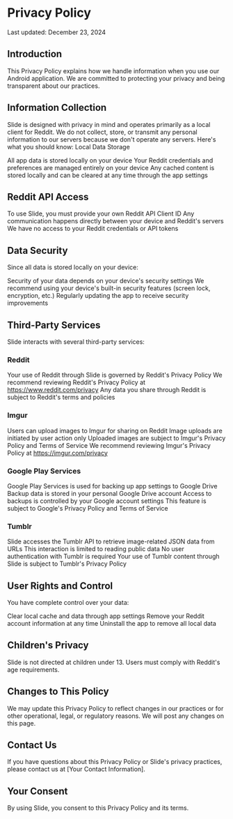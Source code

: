 # Privacy Policy
Last updated: December 23, 2024

## Introduction
This Privacy Policy explains how we handle information when you use our Android application. We are committed to protecting your privacy and being transparent about our practices.

## Information Collection
Slide is designed with privacy in mind and operates primarily as a local client for Reddit. We do not collect, store, or transmit any personal information to our servers because we don't operate any servers. Here's what you should know:
Local Data Storage

All app data is stored locally on your device
Your Reddit credentials and preferences are managed entirely on your device
Any cached content is stored locally and can be cleared at any time through the app settings

## Reddit API Access
To use Slide, you must provide your own Reddit API Client ID
Any communication happens directly between your device and Reddit's servers
We have no access to your Reddit credentials or API tokens

## Data Security
Since all data is stored locally on your device:

Security of your data depends on your device's security settings
We recommend using your device's built-in security features (screen lock, encryption, etc.)
Regularly updating the app to receive security improvements

## Third-Party Services
Slide interacts with several third-party services:

### Reddit
Your use of Reddit through Slide is governed by Reddit's Privacy Policy
We recommend reviewing Reddit's Privacy Policy at https://www.reddit.com/privacy
Any data you share through Reddit is subject to Reddit's terms and policies

### Imgur
Users can upload images to Imgur for sharing on Reddit
Image uploads are initiated by user action only
Uploaded images are subject to Imgur's Privacy Policy and Terms of Service
We recommend reviewing Imgur's Privacy Policy at https://imgur.com/privacy

### Google Play Services
Google Play Services is used for backing up app settings to Google Drive
Backup data is stored in your personal Google Drive account
Access to backups is controlled by your Google account settings
This feature is subject to Google's Privacy Policy and Terms of Service

### Tumblr
Slide accesses the Tumblr API to retrieve image-related JSON data from URLs
This interaction is limited to reading public data
No user authentication with Tumblr is required
Your use of Tumblr content through Slide is subject to Tumblr's Privacy Policy

## User Rights and Control
You have complete control over your data:

Clear local cache and data through app settings
Remove your Reddit account information at any time
Uninstall the app to remove all local data

## Children's Privacy
Slide is not directed at children under 13. Users must comply with Reddit's age requirements.

## Changes to This Policy
We may update this Privacy Policy to reflect changes in our practices or for other operational, legal, or regulatory reasons. We will post any changes on this page.

## Contact Us
If you have questions about this Privacy Policy or Slide's privacy practices, please contact us at [Your Contact Information].

## Your Consent
By using Slide, you consent to this Privacy Policy and its terms.
